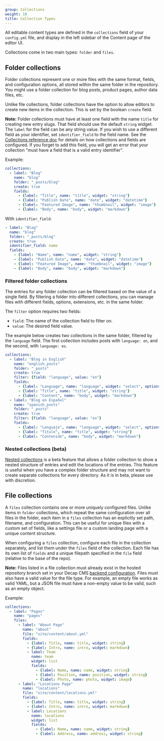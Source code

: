 ```yaml
---
group: Collections
weight: 10
title: Collection Types
---
```

All editable content types are defined in the `collections` field of your `config.yml` file, and display in the left sidebar of the Content page of the editor UI.

Collections come in two main types: `folder` and `files`.

## Folder collections

Folder collections represent one or more files with the same format, fields, and configuration options, all stored within the same folder in the repository. You might use a folder collection for blog posts, product pages, author data files, etc.

Unlike file collections, folder collections have the option to allow editors to create new items in the collection. This is set by the boolean `create` field.

**Note:** Folder collections must have at least one field with the name `title` for creating new entry slugs. That field should use the default `string` widget. The `label` for the field can be any string value. If you wish to use a different field as your identifier, set `identifier_field` to the field name. See the [Collections reference doc](/docs/configuration-options/#collections) for details on how collections and fields are configured. If you forget to add this field, you will get an error that your collection "must have a field that is a valid entry identifier".

Example:

```yaml
collections:
  - label: "Blog"
    name: "blog"
    folder: "_posts/blog"
    create: true
    fields:
      - {label: "Title", name: "title", widget: "string"}
      - {label: "Publish Date", name: "date", widget: "datetime"}
      - {label: "Featured Image", name: "thumbnail", widget: "image"}
      - {label: "Body", name: "body", widget: "markdown"}
```

With `identifier_field`:

```yaml
- label: "Blog"
  name: "blog"
  folder: "_posts/blog"
  create: true
  identifier_field: name
  fields:
    - {label: "Name", name: "name", widget: "string"}
    - {label: "Publish Date", name: "date", widget: "datetime"}
    - {label: "Featured Image", name: "thumbnail", widget: "image"}
    - {label: "Body", name: "body", widget: "markdown"}
```

### Filtered folder collections

The entries for any folder collection can be filtered based on the value of a single field. By filtering a folder into different collections, you can manage files with different fields, options, extensions, etc. in the same folder.

The `filter` option requires two fields:

* `field`: The name of the collection field to filter on.
* `value`: The desired field value.

The example below creates two collections in the same folder, filtered by the `language` field. The first collection includes posts with `language: en`, and the second, with `language: es`.

```yaml
collections:
  - label: "Blog in English"
    name: "english_posts"
    folder: "_posts"
    create: true
    filter: {field: "language", value: "en"}
    fields:
      - {label: "Language", name: "language", widget: "select", options: ["en", "es"]}
      - {label: "Title", name: "title", widget: "string"}
      - {label: "Content", name: "body", widget: "markdown"}
  - label: "Blog en Español"
    name: "spanish_posts"
    folder: "_posts"
    create: true
    filter: {field: "language", value: "es"}
    fields:
      - {label: "Lenguaje", name: "language", widget: "select", options: ["en", "es"]}
      - {label: "Titulo", name: "title", widget: "string"}
      - {label: "Contenido", name: "body", widget: "markdown"}
```

### Nested collections (beta)

[Nested collections](/docs/beta-features/#nested-collections) is a beta feature that allows a folder collection to show a nested structure of entries and edit the locations of the entries. This feature is useful when you have a complex folder structure and may not want to create separate collections for every directory. As it is in beta, please use with discretion.

## File collections

A `files` collection contains one or more uniquely configured files. Unlike items in `folder` collections, which repeat the same configuration over all files in the folder, each item in a `files` collection has an explicitly set path, filename, and configuration. This can be useful for unique files with a custom set of fields, like a settings file or a custom landing page with a unique content structure.

When configuring a `files` collection, configure each file in the collection separately, and list them under the `files` field of the collection. Each file has its own list of `fields` and a unique filepath specified in the `file` field (relative to the base of the repo).

**Note:** Files listed in a file collection must already exist in the hosted repository branch set in your Decap CMS [backend configuration](/docs/backends-overview). Files must also have a valid value for the file type. For example, an empty file works as valid YAML, but a JSON file must have a non-empty value to be valid, such as an empty object.

Example:

```yaml
collections:
  - label: "Pages"
    name: "pages"
    files:
      - label: "About Page"
        name: "about"
        file: "site/content/about.yml"
        fields:
          - {label: Title, name: title, widget: string}
          - {label: Intro, name: intro, widget: markdown}
          - label: Team
            name: team
            widget: list
            fields:
              - {label: Name, name: name, widget: string}
              - {label: Position, name: position, widget: string}
              - {label: Photo, name: photo, widget: image}
      - label: "Locations Page"
        name: "locations"
        file: "site/content/locations.yml"
        fields:
          - {label: Title, name: title, widget: string}
          - {label: Intro, name: intro, widget: markdown}
          - label: Locations
            name: locations
            widget: list
            fields:
              - {label: Name, name: name, widget: string}
              - {label: Address, name: address, widget: string}
```
